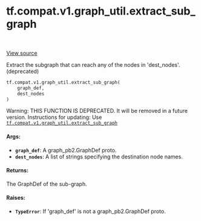 <div itemscope itemtype="http://developers.google.com/ReferenceObject">
<meta itemprop="name" content="tf.compat.v1.graph_util.extract_sub_graph" />
<meta itemprop="path" content="Stable" />
</div>

# tf.compat.v1.graph_util.extract_sub_graph

<!-- Insert buttons -->

<table class="tfo-notebook-buttons tfo-api" align="left">
</table>

<a target="_blank" href="/code/stable/tensorflow/python/framework/graph_util_impl.py">View source</a>



<!-- Start diff -->
Extract the subgraph that can reach any of the nodes in 'dest_nodes'. (deprecated)

``` python
tf.compat.v1.graph_util.extract_sub_graph(
    graph_def,
    dest_nodes
)
```



<!-- Placeholder for "Used in" -->

Warning: THIS FUNCTION IS DEPRECATED. It will be removed in a future version.
Instructions for updating:
Use <a href="../../../../tf/compat/v1/graph_util/extract_sub_graph.md"><code>tf.compat.v1.graph_util.extract_sub_graph</code></a>

#### Args:


* <b>`graph_def`</b>: A graph_pb2.GraphDef proto.
* <b>`dest_nodes`</b>: A list of strings specifying the destination node names.

#### Returns:

The GraphDef of the sub-graph.



#### Raises:


* <b>`TypeError`</b>: If 'graph_def' is not a graph_pb2.GraphDef proto.